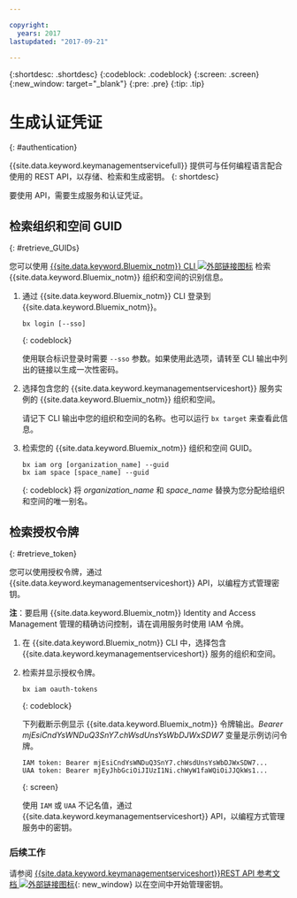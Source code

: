 ```yaml
---

copyright:
  years: 2017
lastupdated: "2017-09-21"

---
```


{:shortdesc: .shortdesc}
{:codeblock: .codeblock}
{:screen: .screen}
{:new_window: target="_blank"}
{:pre: .pre}
{:tip: .tip}

# 生成认证凭证
{: #authentication}

{{site.data.keyword.keymanagementservicefull}} 提供可与任何编程语言配合使用的 REST API，以存储、检索和生成密钥。
{: shortdesc}

要使用 API，需要生成服务和认证凭证。

## 检索组织和空间 GUID
{: #retrieve_GUIDs}

您可以使用 [{{site.data.keyword.Bluemix_notm}} CLI ![外部链接图标](../../icons/launch-glyph.svg "外部链接图标")](https://console.bluemix.net/docs/cli/reference/bluemix_cli/index.html#getting-started) 检索 {{site.data.keyword.Bluemix_notm}} 组织和空间的识别信息。

1. 通过 {{site.data.keyword.Bluemix_notm}} CLI 登录到 {{site.data.keyword.Bluemix_notm}}。

    ```
    bx login [--sso]
    ```
    {: codeblock}

    使用联合标识登录时需要 `--sso` 参数。如果使用此选项，请转至 CLI 输出中列出的链接以生成一次性密码。

2. 选择包含您的 {{site.data.keyword.keymanagementserviceshort}} 服务实例的 {{site.data.keyword.Bluemix_notm}} 组织和空间。

    请记下 CLI 输出中您的组织和空间的名称。也可以运行 `bx target` 来查看此信息。

3. 检索您的 {{site.data.keyword.Bluemix_notm}} 组织和空间 GUID。

    ```
    bx iam org [organization_name] --guid
    bx iam space [space_name] --guid
    ```
    {: codeblock}
    将 _organization_name_ 和 _space_name_ 替换为您分配给组织和空间的唯一别名。

## 检索授权令牌
{: #retrieve_token}

您可以使用授权令牌，通过 {{site.data.keyword.keymanagementserviceshort}} API，以编程方式管理密钥。

**注**：要启用 {{site.data.keyword.Bluemix_notm}} Identity and Access Management 管理的精确访问控制，请在调用服务时使用 IAM 令牌。

1. 在 {{site.data.keyword.Bluemix_notm}} CLI 中，选择包含 {{site.data.keyword.keymanagementserviceshort}} 服务的组织和空间。

2. 检索并显示授权令牌。

    ```
    bx iam oauth-tokens
    ```
    {: codeblock}

    下列截断示例显示 {{site.data.keyword.Bluemix_notm}} 令牌输出。_Bearer mjEsiCndYsWNDuQ3SnY7.chWsdUnsYsWbDJWxSDW7_ 变量是示例访问令牌。

    ```
    IAM token: Bearer mjEsiCndYsWNDuQ3SnY7.chWsdUnsYsWbDJWxSDW7...
    UAA token: Bearer mjEyJhbGciOiJIUzI1Ni.chWyW1faWQiOiJJQkWs1...
    ```
    {: screen}

    使用 `IAM` 或 `UAA` 不记名值，通过 {{site.data.keyword.keymanagementserviceshort}} API，以编程方式管理服务中的密钥。

### 后续工作

请参阅 [{{site.data.keyword.keymanagementserviceshort}}REST API 参考文档 ![外部链接图标](../../icons/launch-glyph.svg "外部链接图标")](https://console.ng.bluemix.net/apidocs/639){: new_window} 以在空间中开始管理密钥。
